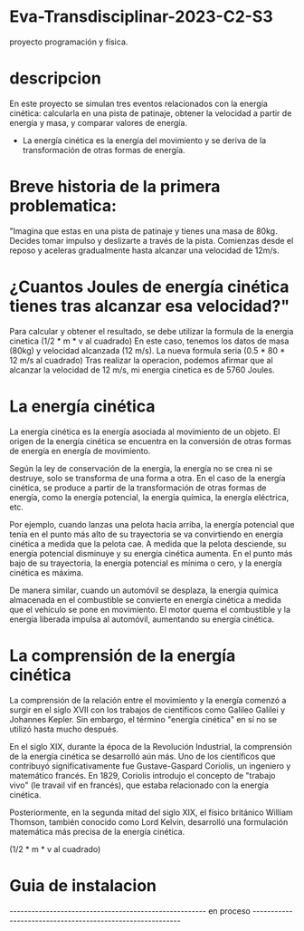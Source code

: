 # Eva-Transdisciplinar-2023-C2-S3
proyecto programación y física. 
# descripcion 
En este proyecto se simulan tres eventos relacionados con la energía cinética: calcularla en una pista de patinaje, obtener la velocidad a partir de energía y masa, y comparar valores de energía. 

* La energía cinética es la energía del movimiento y se deriva de la transformación de otras formas de energía.


# Breve historia de la primera problematica: 

"Imagina que estas en una pista de patinaje y tienes una masa de 80kg. Decides tomar impulso y deslizarte a
 través de la pista. Comienzas desde el reposo y aceleras gradualmente hasta alcanzar una velocidad de 12m/s. 

# ¿Cuantos Joules de energía cinética tienes tras alcanzar esa velocidad?"

Para calcular y obtener el resultado, se debe utilizar la formula de la energia cinetica (1/2 * m * v al cuadrado)
En este caso, tenemos los datos de masa (80kg) y velocidad alcanzada (12 m/s).
La nueva formula seria (0.5 * 80 * 12 m/s al cuadrado) Tras realizar la operacion, podemos afirmar que al alcanzar la velocidad de 12 m/s, mi energia cinetica 
es de 5760 Joules.


# La energía cinética

La energía cinética es la energía asociada al movimiento de un objeto.
El origen de la energía cinética se encuentra en la conversión de otras formas de energía en energía de movimiento.

Según la ley de conservación de la energía, la energía no se crea ni se destruye, solo se transforma de una forma a otra.
En el caso de la energía cinética, se produce a partir de la transformación de otras formas de energía, como la energía potencial, la energía química, 
la energía eléctrica, etc.

Por ejemplo, cuando lanzas una pelota hacia arriba, 
la energía potencial que tenía en el punto más alto de su trayectoria se va convirtiendo en energía cinética a medida que la pelota cae.
A medida que la pelota desciende, su energía potencial disminuye y su energía cinética aumenta. En el punto más bajo de su trayectoria,
la energía potencial es mínima o cero, y la energía cinética es máxima.


De manera similar, cuando un automóvil se desplaza, la energía química almacenada en el combustible se convierte en energía cinética a medida que el vehículo se pone en movimiento.
El motor quema el combustible y la energía liberada impulsa al automóvil, aumentando su energía cinética.

# La comprensión de la energía cinética

La comprensión de la relación entre el movimiento y la energía comenzó a surgir en el siglo XVII con los trabajos de científicos como Galileo Galilei y Johannes Kepler. 
Sin embargo, el término "energía cinética" en sí no se utilizó hasta mucho después.

En el siglo XIX, durante la época de la Revolución Industrial, la comprensión de la energía cinética se desarrolló aún más.
Uno de los científicos que contribuyó significativamente fue Gustave-Gaspard Coriolis, un ingeniero y matemático francés.
En 1829, Coriolis introdujo el concepto de "trabajo vivo" (le travail vif en francés), que estaba relacionado con la energía cinética.

Posteriormente, en la segunda mitad del siglo XIX, el físico británico William Thomson, también conocido como Lord Kelvin, 
desarrolló una formulación matemática más precisa de la energía cinética.

(1/2 * m * v al cuadrado)

# Guia de instalacion

------------------------------------------------------ en proceso ----------------------------------------------------------

